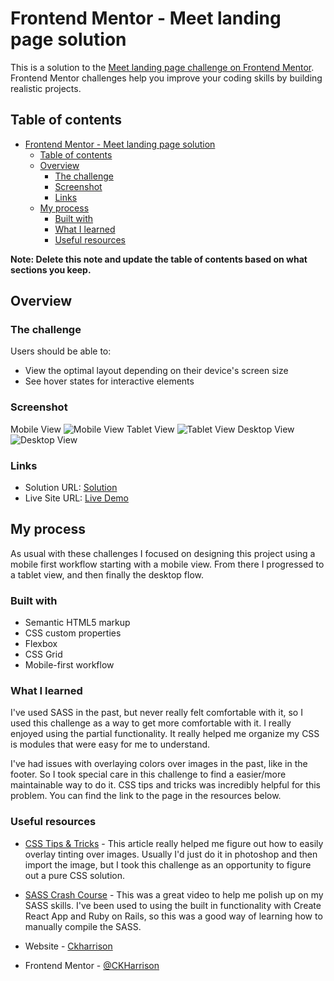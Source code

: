 # Frontend Mentor - Meet landing page solution

This is a solution to the [Meet landing page challenge on Frontend Mentor](https://www.frontendmentor.io/challenges/meet-landing-page-rbTDS6OUR). Frontend Mentor challenges help you improve your coding skills by building realistic projects. 

## Table of contents

- [Frontend Mentor - Meet landing page solution](#frontend-mentor---meet-landing-page-solution)
  - [Table of contents](#table-of-contents)
  - [Overview](#overview)
    - [The challenge](#the-challenge)
    - [Screenshot](#screenshot)
    - [Links](#links)
  - [My process](#my-process)
    - [Built with](#built-with)
    - [What I learned](#what-i-learned)
    - [Useful resources](#useful-resources)

**Note: Delete this note and update the table of contents based on what sections you keep.**

## Overview

### The challenge

Users should be able to:

- View the optimal layout depending on their device's screen size
- See hover states for interactive elements

### Screenshot

Mobile View
![Mobile View](/screenshots/mobile-design-screenshot.png)
Tablet View
![Tablet View](/screenshots/tablet-design-screenshot.png)
Desktop View
![Desktop View](/screenshots/desktop-design-screenshot.png)

### Links

- Solution URL: [Solution](https://your-solution-url.com)
- Live Site URL: [Live Demo](https://ckharrison.github.io/meet-landing-page)

## My process
As usual with these challenges I focused on designing this project using a mobile first workflow starting with a mobile view. From there I progressed to a tablet view, and then finally the desktop flow. 

### Built with

- Semantic HTML5 markup
- CSS custom properties
- Flexbox
- CSS Grid
- Mobile-first workflow
  
### What I learned
I've used SASS in the past, but never really felt comfortable with it, so I used this challenge as a way to get more comfortable with it. I really enjoyed using the partial functionality. It really helped me organize my CSS is modules that were easy for me to understand. 

I've had issues with overlaying colors over images in the past, like in the footer. So I took special care in this challenge to find a easier/more maintainable way to do it. CSS tips and tricks was incredibly helpful for this problem. You can find the link to the page in the resources below.

### Useful resources

- [CSS Tips & Tricks](https://css-tricks.com/apply-a-filter-to-a-background-image/) - This article really helped me figure out how to easily overlay tinting over images. Usually I'd just do it in photoshop and then import the image, but I took this challenge as an opportunity to figure out a pure CSS solution.
- [SASS Crash Course](https://www.youtube.com/watch?v=nu5mdN2JIwM) - This was a great video to help me polish up on my SASS skills. I've been used to using the built in functionality with Create React App and Ruby on Rails, so this was a good way of learning how to manually compile the SASS.
  

- Website - [Ckharrison](https://github.com/ckharrison)
- Frontend Mentor - [@CKHarrison](https://www.frontendmentor.io/profile/ckharrison)